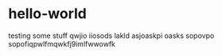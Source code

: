 # hello-world
testing some stuff
qwjio iiosods lakld
asjoaskpi
oasks
sopovpo
sopofiqpwlfmqwkfj9imlfwwowfk
